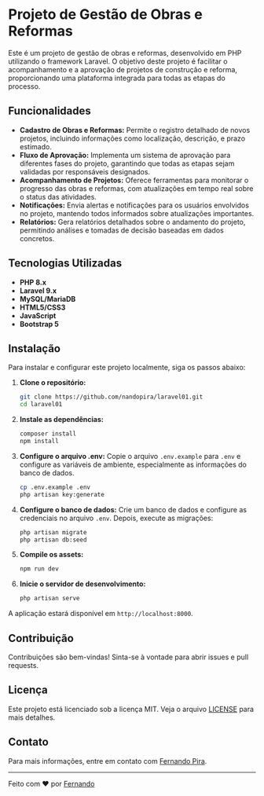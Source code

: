 # Projeto de Gestão de Obras e Reformas

Este é um projeto de gestão de obras e reformas, desenvolvido em PHP utilizando o framework Laravel. O objetivo deste projeto é facilitar o acompanhamento e a aprovação de projetos de construção e reforma, proporcionando uma plataforma integrada para todas as etapas do processo.

## Funcionalidades

- **Cadastro de Obras e Reformas:** Permite o registro detalhado de novos projetos, incluindo informações como localização, descrição, e prazo estimado.
- **Fluxo de Aprovação:** Implementa um sistema de aprovação para diferentes fases do projeto, garantindo que todas as etapas sejam validadas por responsáveis designados.
- **Acompanhamento de Projetos:** Oferece ferramentas para monitorar o progresso das obras e reformas, com atualizações em tempo real sobre o status das atividades.
- **Notificações:** Envia alertas e notificações para os usuários envolvidos no projeto, mantendo todos informados sobre atualizações importantes.
- **Relatórios:** Gera relatórios detalhados sobre o andamento do projeto, permitindo análises e tomadas de decisão baseadas em dados concretos.

## Tecnologias Utilizadas

- **PHP 8.x**
- **Laravel 9.x**
- **MySQL/MariaDB**
- **HTML5/CSS3**
- **JavaScript**
- **Bootstrap 5**

## Instalação

Para instalar e configurar este projeto localmente, siga os passos abaixo:

1. **Clone o repositório:**
    ```bash
    git clone https://github.com/nandopira/laravel01.git
    cd laravel01
    ```

2. **Instale as dependências:**
    ```bash
    composer install
    npm install
    ```

3. **Configure o arquivo .env:**
    Copie o arquivo `.env.example` para `.env` e configure as variáveis de ambiente, especialmente as informações do banco de dados.

    ```bash
    cp .env.example .env
    php artisan key:generate
    ```

4. **Configure o banco de dados:**
    Crie um banco de dados e configure as credenciais no arquivo `.env`. Depois, execute as migrações:

    ```bash
    php artisan migrate
    php artisan db:seed
    ```

5. **Compile os assets:**
    ```bash
    npm run dev
    ```

6. **Inicie o servidor de desenvolvimento:**
    ```bash
    php artisan serve
    ```

A aplicação estará disponível em `http://localhost:8000`.

## Contribuição

Contribuições são bem-vindas! Sinta-se à vontade para abrir issues e pull requests.

## Licença

Este projeto está licenciado sob a licença MIT. Veja o arquivo [LICENSE](LICENSE) para mais detalhes.

## Contato

Para mais informações, entre em contato com [Fernando Pira](https://github.com/nandopira).

---

Feito com ❤️ por [Fernando](https://github.com/nandopira)
